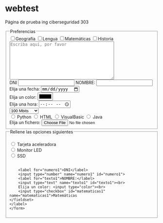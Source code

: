 # webtest
Página de prueba ing ciberseguridad 303
<!DOCTYPE html>
<html lang="en">
<head>
    <meta charset="UTF-8">
    <meta name="viewport" content="width=device-width, initial-scale=1.0">
    <title>Document</title>
</head>
<body>
    <fieldset>
        <legend>Preferencias</legend>
            <label for="geografia"></label><input type="checkbox" id="geografia" name="geografia">Geografía
            <input type="checkbox" id="lengua" name="lengua">Lengua
            <input type="checkbox" id="matematicas" name="matematicas">Matemáticas
            <input type="checkbox" id="historia" name="historia">Historia <br>
            <textarea placeholder="Escriba aquí, por favor"name="mensaje" id="mensaje" cols="40" rows="8"></textarea><br>
            <label for="numero">DNI</label>
            <input type="number" name="numero" id="numero">
            <label for="texto">NOMBRE:</label>
            <input type="text" name="texto" id="texto">
            Elija una fecha: <input type="date"><br>
            Elija un color: <input type="color"><br>
            Elija una hora: <input type="time"><br>
            <select>
                <option>100 Mbits</option>
                <option>1000 Mbits</option>
                <option>10000 Mbits</option>
            </select> <br>
            <input type="radio" id="lenguaje" name="lenguaje" > Python
        <input type="radio" id="lenguaje" name="lenguaje"> HTML
        <input type="radio" id="lenguaje" name="lenguaje"> VisualBasic
        <input type="radio" id="lenguaje" name="lenguaje" > Java <br>
        Elija un fichero: <input type="file" placeholder="Examinar..."><br>
    </fieldset> 
    <fieldset>
        <legend>Rellene las opciones siguientes</legend> <br>   
        <input type="radio" id="opciones" name="opciones"> Tarjeta aceleradora <br>
        <input type="radio" id="opciones" name="opciones"> Monitor LED <br>
        <input type="radio" id="opciones" name="opciones"> SSD <br><br>

        <label for="numero1">DNI</label>
        <input type="number" name="numero1" id="numero1">  
        <label for="texto1">NOMBRE:</label>
        <input type="text" name="texto1" id="texto1"><br>
        Elija un color: <input type="color"><br>
        <input type="checkbox" id="matematicas1" name="matematicas1">Matemáticas
    </fieldset>
    </label>
    </form>
            
</fieldset>
    
</body>
</html>
